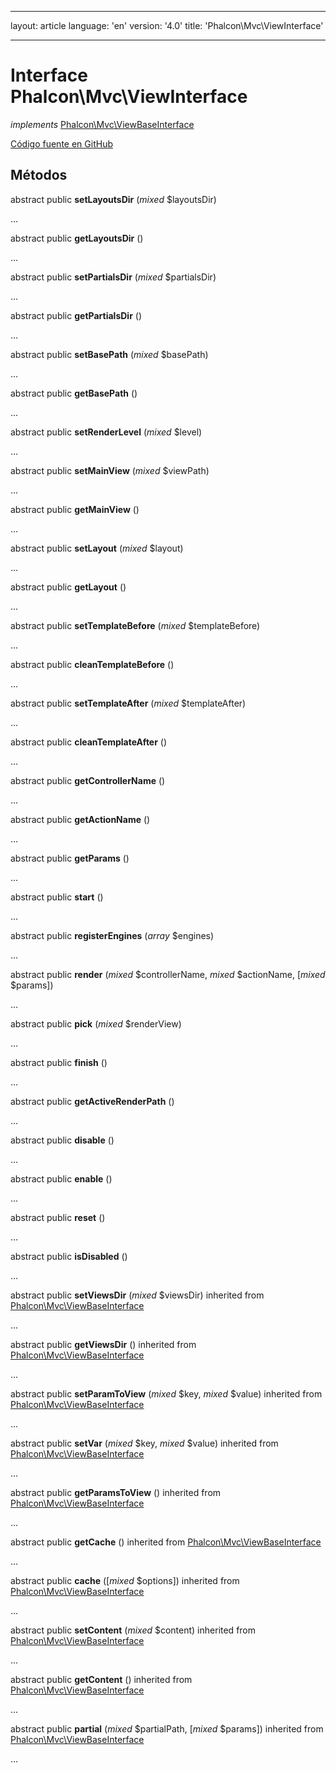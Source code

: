 * * *

layout: article language: 'en' version: '4.0' title: 'Phalcon\Mvc\ViewInterface'

* * *

# Interface **Phalcon\Mvc\ViewInterface**

*implements* [Phalcon\Mvc\ViewBaseInterface](/4.0/en/api/Phalcon_Mvc_ViewBaseInterface)

<a href="https://github.com/phalcon/cphalcon/tree/v4.0.0/phalcon/mvc/viewinterface.zep" class="btn btn-default btn-sm">Código fuente en GitHub</a>

## Métodos

abstract public **setLayoutsDir** (*mixed* $layoutsDir)

...

abstract public **getLayoutsDir** ()

...

abstract public **setPartialsDir** (*mixed* $partialsDir)

...

abstract public **getPartialsDir** ()

...

abstract public **setBasePath** (*mixed* $basePath)

...

abstract public **getBasePath** ()

...

abstract public **setRenderLevel** (*mixed* $level)

...

abstract public **setMainView** (*mixed* $viewPath)

...

abstract public **getMainView** ()

...

abstract public **setLayout** (*mixed* $layout)

...

abstract public **getLayout** ()

...

abstract public **setTemplateBefore** (*mixed* $templateBefore)

...

abstract public **cleanTemplateBefore** ()

...

abstract public **setTemplateAfter** (*mixed* $templateAfter)

...

abstract public **cleanTemplateAfter** ()

...

abstract public **getControllerName** ()

...

abstract public **getActionName** ()

...

abstract public **getParams** ()

...

abstract public **start** ()

...

abstract public **registerEngines** (*array* $engines)

...

abstract public **render** (*mixed* $controllerName, *mixed* $actionName, [*mixed* $params])

...

abstract public **pick** (*mixed* $renderView)

...

abstract public **finish** ()

...

abstract public **getActiveRenderPath** ()

...

abstract public **disable** ()

...

abstract public **enable** ()

...

abstract public **reset** ()

...

abstract public **isDisabled** ()

...

abstract public **setViewsDir** (*mixed* $viewsDir) inherited from [Phalcon\Mvc\ViewBaseInterface](/4.0/en/api/Phalcon_Mvc_ViewBaseInterface)

...

abstract public **getViewsDir** () inherited from [Phalcon\Mvc\ViewBaseInterface](/4.0/en/api/Phalcon_Mvc_ViewBaseInterface)

...

abstract public **setParamToView** (*mixed* $key, *mixed* $value) inherited from [Phalcon\Mvc\ViewBaseInterface](/4.0/en/api/Phalcon_Mvc_ViewBaseInterface)

...

abstract public **setVar** (*mixed* $key, *mixed* $value) inherited from [Phalcon\Mvc\ViewBaseInterface](/4.0/en/api/Phalcon_Mvc_ViewBaseInterface)

...

abstract public **getParamsToView** () inherited from [Phalcon\Mvc\ViewBaseInterface](/4.0/en/api/Phalcon_Mvc_ViewBaseInterface)

...

abstract public **getCache** () inherited from [Phalcon\Mvc\ViewBaseInterface](/4.0/en/api/Phalcon_Mvc_ViewBaseInterface)

...

abstract public **cache** ([*mixed* $options]) inherited from [Phalcon\Mvc\ViewBaseInterface](/4.0/en/api/Phalcon_Mvc_ViewBaseInterface)

...

abstract public **setContent** (*mixed* $content) inherited from [Phalcon\Mvc\ViewBaseInterface](/4.0/en/api/Phalcon_Mvc_ViewBaseInterface)

...

abstract public **getContent** () inherited from [Phalcon\Mvc\ViewBaseInterface](/4.0/en/api/Phalcon_Mvc_ViewBaseInterface)

...

abstract public **partial** (*mixed* $partialPath, [*mixed* $params]) inherited from [Phalcon\Mvc\ViewBaseInterface](/4.0/en/api/Phalcon_Mvc_ViewBaseInterface)

...